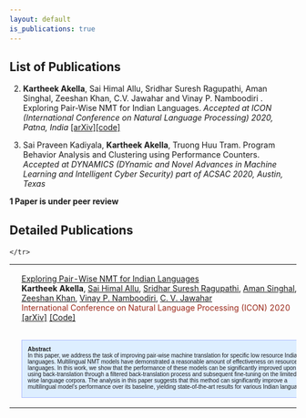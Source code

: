 ```yaml
---
layout: default
is_publications: true
---
```

## List of Publications

2. **Kartheek Akella**, Sai Himal Allu, Sridhar Suresh Ragupathi, Aman Singhal, Zeeshan Khan, C.V. Jawahar and Vinay P. Namboodiri
. Exploring Pair-Wise NMT for Indian Languages. *Accepted at ICON (International Conference on Natural Language Processing) 2020, Patna, India* [[arXiv]](https://arxiv.org/abs/2012.05786)[[code]](https://github.com/asvskartheek/fairseq-working)

1. Sai Praveen Kadiyala, **Kartheek Akella**, Truong Huu Tram. Program Behavior Analysis and Clustering using Performance Counters. *Accepted at DYNAMICS (DYnamic and Novel Advances in Machine Learning and Intelligent Cyber Security) part of ACSAC 2020, Austin, Texas*

**1 Paper is under peer review**

## Detailed Publications
<table width="100%" align="center" border="0" cellspacing="0" cellpadding="20" style="border-style: none ">


<tbody>
	<tr>
		<td width="35%"><img src="/images/exploring_pairwise.jpg" width="250" style="border-style: none"></td>
		<td width="65%" valign="top">
			<p>
				<a href="https://arxiv.org/abs/2012.05786">Exploring Pair-Wise NMT for Indian Languages</a> <br>
				<strong>Kartheek Akella</strong>,
                <a href="https://wannabeog.github.io/"> Sai Himal Allu</a>,
                <a href="">Sridhar Suresh Ragupathi</a>,
                <a href="">Aman Singhal</a>,
                <a href="">Zeeshan Khan</a>,
				<a href="https://www.cse.iitk.ac.in/users/vinaypn/">Vinay P. Namboodiri</a>,
				<a href="http://faculty.iiit.ac.in/~jawahar/">C. V. Jawahar</a> <br>
			<span style="color:#9A2617;">International Conference on Natural Language Processing (ICON) 2020</span>
				<br>
                <a href="https://arxiv.org/abs/2012.05786">[arXiv]</a>
                <a href="https://github.com/asvskartheek/fairseq-working">[Code]</a>
				<br><br>
<div style="height:80px;width:500px;overflow:auto;background-color:#def;scrollbar-base-color:gold;font-family:sans-serif;font-size:10px;padding:10px;overflow:auto;border:1px solid #abf;"><strong>Abstract</strong><br>
In this paper, we address the task of improving pair-wise machine translation for specific low resource Indian languages. Multilingual NMT models have demonstrated a reasonable amount of effectiveness on resource-poor languages. In this work, we show that the performance of these models can be significantly improved upon by using back-translation through a filtered back-translation process and subsequent fine-tuning on the limited pair-wise language corpora. The analysis in this paper suggests that this method can significantly improve a multilingual model's performance over its baseline, yielding state-of-the-art results for various Indian languages.

</div>
			</p>
		</td>
		
	</tr>		
</tbody>


</table>